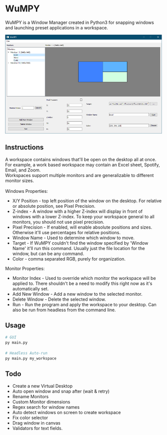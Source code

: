 # WuMPY

WuMPY is a Window Manager created in Python3 for snapping windows and launching preset applications in a workspace. 
<p align="center">
   <img src="./Preview/WuMPY.png"/>
</p>

## Instructions
A workspace contains windows that'll be open on the desktop all at once. For example, a work based workspace may contain an Excel sheet, Spotify, Email, and Zoom.
<br>Workspaces support multiple monitors and are generalizable to different monitor sizes. 
<br><br>Windows Properties:
* X/Y Position - top left position of the window on the desktop. For relative or absolute position, see Pixel Precision.
* Z-index - A window with a higher Z-index will display in front of windows with a lower Z-index. To keep your workspace general to all monitors, you should not use pixel precision.
* Pixel Precision - If enabled, will enable absolute positions and sizes. Otherwise it'll use percentages for relative positions.
* Window Name - Used to determine which window to move.
* Target - If WuMPY couldn't find the window specified by 'Window Name' it'll run this command. Usually just the file location for the window, but can be any command.
* Color - comma separated RGB, purely for organization.

Monitor Properties:
* Monitor Index - Used to override which monitor the workspace will be applied to. There shouldn't be a need to modify this right now as it's automatically set. 
* Add New Window - Add a new window to the selected monitor.
* Delete Window - Delete the selected window.
* Run - Run the program and apply the workspace to your desktop. Can also be run from headless from the command line.

## Usage

```python
# GUI
py main.py

# Headless Auto-run
py main.py my_workspace
```

## Todo
- Create a new Virtual Desktop
- Auto open window and snap after (wait & retry)
- Rename Monitors
- Custom Monitor dimensions
- Regex search for window names
- Auto detect windows on screen to create workspace
- Fix color selector
- Drag window in canvas
- Validators for text fields.
